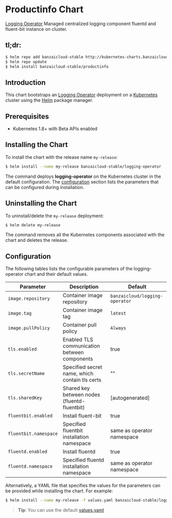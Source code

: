 
# Productinfo Chart

[Logging Operator](https://github.com/banzaicloud/logging-operator) Managed centralized logging component fluentd and fluent-bit instance on cluster.
## tl;dr:

```bash
$ helm repo add banzaicloud-stable http://kubernetes-charts.banzaicloud.com/branch/master
$ helm repo update
$ helm install banzaicloud-stable/productinfo
```

## Introduction

This chart bootstraps an [Logging Operator](https://github.com/banzaicloud/banzai-charts/logging-operator) deployment on a [Kubernetes](http://kubernetes.io) cluster using the [Helm](https://helm.sh) package manager.

## Prerequisites

- Kubernetes 1.8+ with Beta APIs enabled

## Installing the Chart

To install the chart with the release name `my-release`:

```bash
$ helm install --name my-release banzaicloud-stable/logging-operator
```

The command deploys **logging-operator** on the Kubernetes cluster in the default configuration. The [configuration](#configuration) section lists the parameters that can be configured during installation.

## Uninstalling the Chart

To uninstall/delete the `my-release` deployment:

```bash
$ helm delete my-release
```

The command removes all the Kubernetes components associated with the chart and deletes the release.

## Configuration

The following tables lists the configurable parameters of the logging-operator chart and their default values.

|          Parameter          |                Description                               |             Default            |
| --------------------------- | -------------------------------------------------------- | ------------------------------ |
| `image.repository`          | Container image repository                               | `banzaicloud/logging-operator` |
| `image.tag       `          | Container image tag                                      | `latest`                       |
| `image.pullPolicy`          | Container pull policy                                    | `Always`                       |
| `tls.enabled`               | Enabled TLS communication between components             | true                           |
| `tls.secretName`            | Specified secret name, which contain tls certs           | ""                             |
| `tls.sharedKey`             | Shared key between nodes (fluentd-fluentbit)             | [autogenerated]                |
| `fluentbit.enabled`         | Install fluent-bit                                       | true                           |
| `fluentbit.namespace`       | Specified fluentbit installation namespace               | same as operator namespace     |
| `fluentd.enabled`           | Install fluentd                                          | true                           |
| `fluentd.namespace`         | Specified fluentd installation namespace                 | same as operator namespace     |

Alternatively, a YAML file that specifies the values for the parameters can be provided while installing the chart. For example:

```bash
$ helm install --name my-release -f values.yaml banzaicloud-stable/logging-operator
```

> **Tip**: You can use the default [values.yaml](values.yaml)


```

